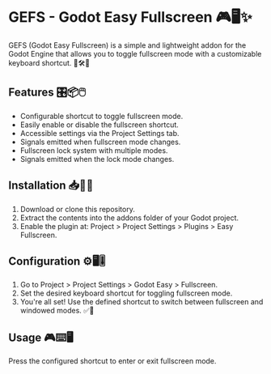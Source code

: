 # GEFS - Godot Easy Fullscreen 🎮🖥️✨
GEFS (Godot Easy Fullscreen) is a simple and lightweight addon for the Godot Engine that allows you to toggle fullscreen mode with a customizable keyboard shortcut. 🎯🛠️🚀

## Features 🎛️📦🖱️
- Configurable shortcut to toggle fullscreen mode.
- Easily enable or disable the fullscreen shortcut.
- Accessible settings via the Project Settings tab.
- Signals emitted when fullscreen mode changes.
- Fullscreen lock system with multiple modes.
- Signals emitted when the lock mode changes.

## Installation 📥📂🔧
1. Download or clone this repository.
2. Extract the contents into the addons folder of your Godot project.
3. Enable the plugin at: Project > Project Settings > Plugins > Easy Fullscreen.

## Configuration ⚙️🖥️🎚️
1. Go to Project > Project Settings > Godot Easy > Fullscreen.
2. Set the desired keyboard shortcut for toggling fullscreen mode.
3. You're all set! Use the defined shortcut to switch between fullscreen and windowed modes. ✅🎉

## Usage 🎮⌨️🖥️
Press the configured shortcut to enter or exit fullscreen mode.

